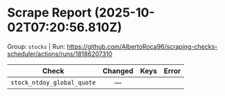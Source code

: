 # Scrape Report (2025-10-02T07:20:56.810Z)

Group: `stocks`  |  Run: https://github.com/AlbertoRoca96/scraping-checks-scheduler/actions/runs/18186207310

| Check | Changed | Keys | Error |
|---|:---:|:--|:--|
| `stock_ntdoy_global_quote` | — |  |  |

